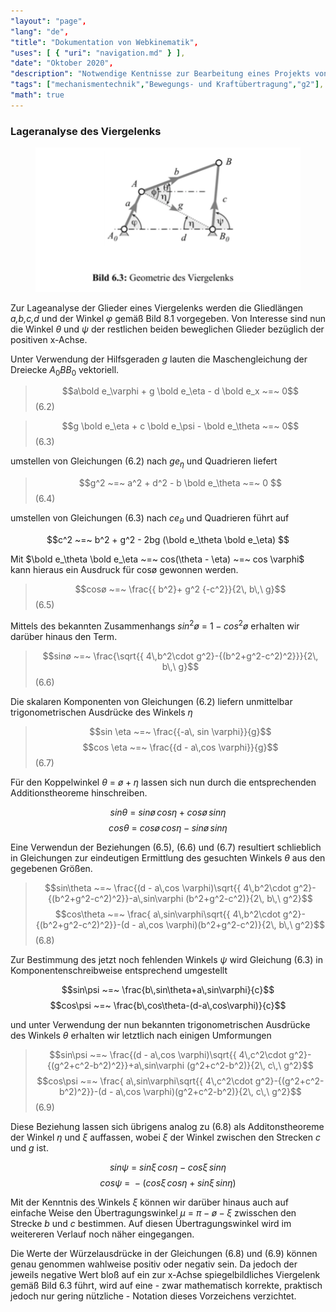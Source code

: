 ```yaml
---
"layout": "page",
"lang": "de",
"title": "Dokumentation von Webkinematik",
"uses": [ { "uri": "navigation.md" } ],
"date": "Oktober 2020",
"description": "Notwendige Kentnisse zur Bearbeitung eines Projekts von Webkinematik",
"tags": ["mechanismentechnik","Bewegungs- und Kraftübertragung","g2"],
"math": true
---
```


### Lageranalyse des Viergelenks


<figure>

<img src="./Bilder/bild 3.png">

</figure>

Zur Lageanalyse der Glieder eines Viergelenks werden die Gliedlängen
*a,b,c,d* und der Winkel $\varphi$ gemäß Bild 8.1 vorgegeben.
Von Interesse sind nun die Winkel $\theta$ und $\psi$ der restlichen beiden beweglichen Glieder bezüglich der positiven x-Achse.

Unter Verwendung der Hilfsgeraden *g* lauten die Maschengleichung der Dreiecke $A_0BB_0$ vektoriell.

> $$a\bold e_\varphi + g \bold e_\eta - d \bold e_x ~=~ 0$$ (6.2)

> $$g \bold e_\eta + c \bold e_\psi - \bold e_\theta ~=~ 0$$ (6.3)

umstellen von Gleichungen (6.2) nach $ge_\eta$ und Quadrieren liefert

> $$g^2 ~=~ a^2 + d^2 - b \bold e_\theta ~=~ 0 $$ (6.4)

umstellen von Gleichungen (6.3) nach $ce_\theta$ und Quadrieren führt auf

$$c^2 ~=~ b^2 + g^2 - 2bg (\bold e_\theta \bold e_\eta) $$

Mit $\bold e_\theta \bold e_\eta ~=~ cos(\theta - \eta) ~=~ cos \varphi$ kann hieraus ein Ausdruck für cosø gewonnen werden.

> $$cosø ~=~ \frac{{ b^2}+ g^2 {-c^2}}{2\, b\,\ g}$$ (6.5)

Mittels des bekannten Zusammenhangs $sin^2ø ~=~ 1 - cos^2ø$ erhalten wir darüber hinaus den Term.

> $$sinø ~=~ \frac{\sqrt{{ 4\,b^2\cdot g^2}-{(b^2+g^2-c^2)^2}}}{2\, b\,\ g}$$ (6.6)

Die skalaren Komponenten von Gleichungen (6.2) liefern unmittelbar trigonometrischen Ausdrücke des Winkels $\eta$

> $$sin \eta ~=~ \frac{{-a\, sin \varphi}}{g}$$
>$$cos \eta ~=~ \frac{{d - a\,cos \varphi}}{g}$$ (6.7)

Für den Koppelwinkel $\theta ~=~ ø + \eta$ lassen sich nun durch die entsprechenden Additionstheoreme hinschreiben.

$$sin\theta ~=~ sinø \, cos\eta + cosø \, sin\eta$$
$$cos\theta ~=~ cosø \, cos\eta - sinø \, sin\eta$$

Eine Verwendun der Beziehungen (6.5), (6.6) und (6.7) resultiert schlieblich in Gleichungen zur eindeutigen Ermittlung des gesuchten Winkels $\theta$ aus den gegebenen Größen.

>$$sin\theta ~=~ \frac{(d - a\,cos \varphi)\sqrt{{ 4\,b^2\cdot g^2}-{(b^2+g^2-c^2)^2}}-a\,sin\varphi (b^2+g^2-c^2)}{2\, b\,\ g^2}$$
>$$cos\theta ~=~ \frac{ a\,sin\varphi\sqrt{{ 4\,b^2\cdot g^2}-{(b^2+g^2-c^2)^2}}-(d - a\,cos \varphi)(b^2+g^2-c^2)}{2\, b\,\ g^2}$$ (6.8)

Zur Bestimmung des jetzt noch fehlenden Winkels $\psi$ wird Gleichung (6.3) in Komponentenschreibweise entsprechend umgestellt

$$sin\psi ~=~ \frac{b\,sin\theta+a\,sin\varphi}{c}$$
$$cos\psi ~=~ \frac{b\,cos\theta-(d-a\,cos\varphi)}{c}$$

und unter Verwendung der nun bekannten trigonometrischen Ausdrücke des Winkels $\theta$ erhalten wir letztlich nach einigen Umformungen

>$$sin\psi ~=~ \frac{(d - a\,cos \varphi)\sqrt{{ 4\,c^2\cdot g^2}-{(g^2+c^2-b^2)^2}}+a\,sin\varphi (g^2+c^2-b^2)}{2\, c\,\ g^2}$$
>$$cos\psi ~=~ \frac{ a\,sin\varphi\sqrt{{ 4\,c^2\cdot g^2}-{(g^2+c^2-b^2)^2}}-(d - a\,cos \varphi)(g^2+c^2-b^2)}{2\, c\,\ g^2}$$ (6.9)

Diese Beziehung lassen sich übrigens analog zu (6.8) als Additonstheoreme der Winkel $\eta$ und $\xi$ auffassen, wobei $\xi$ der Winkel zwischen den Strecken *c* und *g* ist.

$$sin\psi ~=~ sin\xi \, cos\eta - cos\xi\,sin\eta$$
$$cos\psi ~=~ -(cos\xi\,cos\eta + sin\xi\,sin\eta)$$

Mit der Kenntnis des Winkels $\xi$ können wir darüber hinaus auch auf einfache Weise den Übertragungswinkel $\mu~=~\pi-ø-\xi$ zwisschen den Strecke *b* und *c* bestimmen. Auf diesen Übertragungswinkel wird im weitereren Verlauf noch näher eingegangen.

Die Werte der Würzelausdrücke in der Gleichungen (6.8) und (6.9) können genau genommen wahlweise positiv oder negativ sein. Da jedoch der jeweils negative Wert bloß auf ein zur x-Achse spiegelbildliches Viergelenk gemäß Bild 6.3 führt, wird auf eine - zwar mathematisch korrekte, praktisch jedoch nur gering nützliche - Notation dieses Vorzeichens verzichtet.